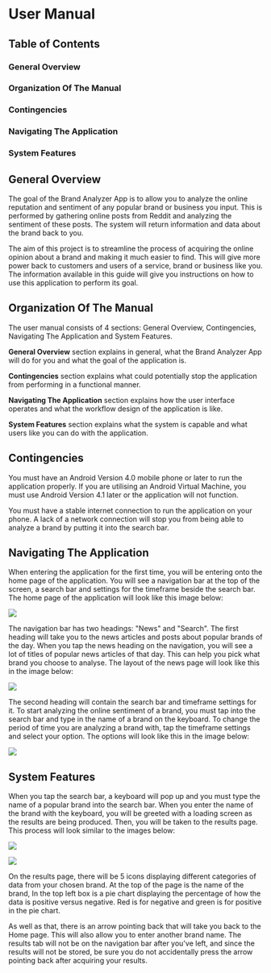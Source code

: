 
  

# User Manual

  

## Table of Contents

  

### General Overview

  

### Organization Of The Manual

  

### Contingencies

  

### Navigating The Application

  

### System Features

  

## General Overview

The goal of the Brand Analyzer App is to allow you to analyze the online reputation and sentiment of any popular brand or business you input. This is performed by gathering online posts from Reddit and analyzing the sentiment of these posts. The system will return information and data about the brand back to you.

  

The aim of this project is to streamline the process of acquiring the online opinion about a brand and making it much easier to find. This will give more power back to customers and users of a service, brand or business like you. The information available in this guide will give you instructions on how to use this application to perform its goal.

  

## Organization Of The Manual

The user manual consists of 4 sections: General Overview, Contingencies, Navigating The Application and System Features.

  

**General Overview** section explains in general, what the Brand Analyzer App will do for you and what the goal of the application is.

**Contingencies** section explains what could potentially stop the application from performing in a functional manner.

**Navigating The Application** section explains how the user interface operates and what the workflow design of the application is like.

**System Features** section explains what the system is capable and what users like you can do with the application.

  

## Contingencies

You must have an Android Version 4.0 mobile phone or later to run the application properly. If you are utilising an Android Virtual Machine, you must use Android Version 4.1 later or the application will not function.

  

You must have a stable internet connection to run the application on your phone. A lack of a network connection will stop you from being able to analyze a brand by putting it into the search bar.

  

## Navigating The Application

When entering the application for the first time, you will be entering onto the home page of the application. You will see a navigation bar at the top of the screen, a search bar and settings for the timeframe beside the search bar. The home page of the application will look like this image below:

  

![](https://lh6.googleusercontent.com/Vc2c_2awK-Npxp_jeyqlOsO-ISQJE-WJbvOvxw3X3GkQMjCRpzeNE0WLF5cVXpTWXIclCJcTS2K-hivLaTB7x1NmFRHp5rqQSOPE6efDGwkfTFBiZJTzXBHAnoc0jpq79HxeSlwu)

  

The navigation bar has two headings: "News" and "Search". The first heading will take you to the news articles and posts about popular brands of the day. When you tap the news heading on the navigation, you will see a lot of titles of popular news articles of that day. This can help you pick what brand you choose to analyse. The layout of the news page will look like this in the image below:

  

![](https://lh6.googleusercontent.com/FXWrIpWwdmQoAXKUpueCZcKz5GN4MRSgcMom8SVJ0dff_6-0lhKsTbqw9KOuitgxOAMHsoL1-dGA0KVR205sfykFJzm5OBNBduSBjRj-KHnPGKKTWeaW5XTscLU6KWdoYUCD_Z66)

  

The second heading will contain the search bar and timeframe settings for it. To start analyzing the online sentiment of a brand, you must tap into the search bar and type in the name of a brand on the keyboard. To change the period of time you are analyzing a brand with, tap the timeframe settings and select your option. The options will look like this in the image below:

  

![](https://lh5.googleusercontent.com/M7GmC5mz-sPWY1Bg3Dp-f0tNCuZ3Y8XFCS6DXGnyk2UcQCHBuHmbxJ4-r4bbfa9Fz_8ZiW1gPc4srope_I1dfeoytubTzYDrwNtfW7Lw_5zDZ-5idBwfJmYtDpdmLAsd1VNy9dtF)

  

## System Features

When you tap the search bar, a keyboard will pop up and you must type the name of a popular brand into the search bar. When you enter the name of the brand with the keyboard, you will be greeted with a loading screen as the results are being produced. Then, you will be taken to the results page. This process will look similar to the images below:

![](https://lh5.googleusercontent.com/mFm3GY0RLxDcG1NL3GGwR68QHMrHZCKZLvK9h6xAscyc_q541rpca0knGwdEJROTnQ3U1kZrQwpfA08B8o9I_A24GOMPo_0RF0sJj-NYLp9oE92_c2fEvnWRq1B3vHUX8SEWlUn6)

![](https://lh4.googleusercontent.com/MnFc_zl5PaskWAJPb2ZlpY8mYjdcVQEsgBsq6cDjXG0s0Ciox_H2HjpIh7aYPJBcrQXkFgdnCI1Wp4QokYO9oYuCKLbIUr4jlzH7IaxNeOMXlknzX1nVkArM5_KWkDS5YM7g9_iR)

  

On the results page, there will be 5 icons displaying different categories of data from your chosen brand. At the top of the page is the name of the brand, In the top left box is a pie chart displaying the percentage of how the data is positive versus negative. Red is for negative and green is for positive in the pie chart.

  
  

As well as that, there is an arrow pointing back that will take you back to the Home page. This will also allow you to enter another brand name. The results tab will not be on the navigation bar after you've left, and since the results will not be stored, be sure you do not accidentally press the arrow pointing back after acquiring your results.
